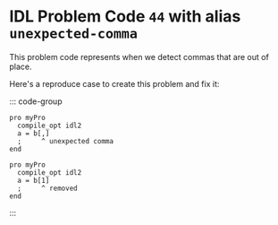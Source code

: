 # IDL Problem Code `44` with alias `unexpected-comma`

<!--@include: ./severity/disable_problem.md-->

<!--@include: ./severity/execution_error.md-->

This problem code represents when we detect commas that are out of place.

Here's a reproduce case to create this problem and fix it:

::: code-group

```idl{3,4} [Problem]
pro myPro
  compile_opt idl2
  a = b[,]
  ;     ^ unexpected comma
end
```

```idl{3,4} [Fix]
pro myPro
  compile_opt idl2
  a = b[1]
  ;     ^ removed
end
```

:::
